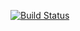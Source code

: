 [![Build Status](https://travis-ci.org/Simonkruse2/Course-Assignment-2.svg?branch=master)](https://travis-ci.org/Simonkruse2/Course-Assignment-2)
